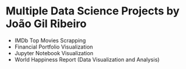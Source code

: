 # Multiple Data Science Projects by João Gil Ribeiro
- IMDb Top Movies Scrapping
- Financial Portfolio Visualization
- Jupyter Notebook Visualization
- World Happiness Report (Data Visualization and Analysis)

